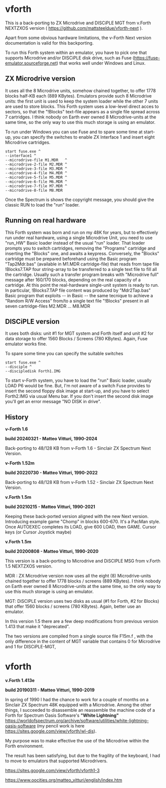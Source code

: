 # vforth

This is a back-porting to ZX Microdrive and DISCiPLE MGT from v.Forth NEXTZXOS version ( https://github.com/mattsteeldue/vforth-next ).

Apart from some obvious hardware limitations, the v-Forth Next version documentation is valid for this backporting.

To run this Forth system within an emulator, you have to pick one that supports Microdrive and/or DISCiPLE disk drive, such as Fuse (https://fuse-emulator.sourceforge.net) that works well under Windows and Linux.


ZX Microdrive version  
---------------------
It uses all the 8 Microdrive units, somehow chained together, to offer 1778 blocks half-KB each (889 KBytes). 
Emulators provide such 8 Microdrive units: the first unit is used to keep the system loader while the other 7 units are used to store blocks.
This Forth system uses a low-level direct acces to sectors, so that the "!Blocks" text-file appears as a single file spread across 7 cartridges.
I think nobody on Earth ever owned 8 Microdrive-units at the same time, so the only way to use this much storage is using an emulator.

To run under Windows you can use  Fuse  and to spare some time at start-up, you can specify the switches to enable ZX Interface 1 and insert eight Microdrive cartridges.

    start fuse.exe ^
    --interface1 ^
    --microdrive-file M1.MDR   ^
    --microdrive-2-file M2.MDR ^
    --microdrive-3-file M3.MDR ^
    --microdrive-4-file M4.MDR ^
    --microdrive-5-file M5.MDR ^
    --microdrive-6-file M6.MDR ^
    --microdrive-7-file M7.MDR ^
    --microdrive-8-file M8.MDR 

Once the Spectrum is shows the copyright message, you should give the classic  RUN  to load the "run" loader.


Running on real hardware
------------------------
This Forth system was born and run on my  48K  for years, but to effectively run under real hardware, using a single Microdrive Unit, you need to use "run_HW" Basic loader instead of the usual "run" loader. That loader prompts you to switch cartridges, removing the "Programs" cartridge and inserting the "Blocks" one, and awaits a keypress.
Conversely, the "Blocks" cartridge must be prepared beforehand using the Basic program "Tap2Mdr.bas" (available in M1.MDR cartridge-file) that reads from tape file !Blocks7.TAP  four string-array to be transferred to a single text file to fill all the cartridge. Usually such a transfer program breaks with "Microdrive full" message after 160/170 blocks, depending on the real capacity of a cartridge. At this point the real-hardware single-unit system is ready to run.
In particular, !Blocks7.TAP file content was produced by "Mdr2Tap.bas" Basic program that exploits -- in Basic -- the same tecnique to achieve a  "Random R/W Access" from/to a single text file  "!Blocks"  present in all seven cartridge-files  M2.MDR ... M8.MDR



DISCiPLE version 
----------------
It uses both disks: unit #1 for MGT system and Forth itself and unit #2 for data storage to offer 1560 Blocks / Screens (780 KBytes). 
Again, Fuse emulator works fine.

To spare some time you can specify the suitable switches

    start fuse.exe ^
    --disciple ^
    --discipledisk Forth1.IMG 

To start v-Forth system, you have to load the "run" Basic loader, usually  LOAD P6  would be fine.
But, I'm not aware of a switch Fuse provides to insert the second floppy disk image at start-up, and you have to select Forth2.IMG via usual Menu bar.
If you don't insert the second disk image you'll get an error message "NO DISK in drive".



History
-------

__v-Forth 1.6__ 

__build 20240321 - Matteo Vitturi, 1990-2024__

Back-porting to 48/128 KB from v-Forth 1.6 - Sinclair ZX Spectrum Next Version.

__v-Forth 1.52m__ 

__build 20220730 - Matteo Vitturi, 1990-2022__

Back-porting to 48/128 KB from v-Forth 1.52 - Sinclair ZX Spectrum Next Version.



__v.Forth 1.5m__ 

__build 20210215 - Matteo Vitturi, 1990-2021__

Keeping these back-ported version aligned with the new Next version.
Introducing example game "Chomp" in blocks 600-670. It's a PacMan style.
Once AUTOEXEC completes its LOAD, give 600 LOAD, then GAME.
Cursor keys (or Cursor Joystick maybe)



__v.Forth 1.5m__ 

__build 20200808 - Matteo Vitturi, 1990-2020__

This version is a back-porting to Microdrive and DiSCIPLE MSG from v.Forth 1.5 NEXTZXOS version.

MDR : ZX Microdrive version now uses all the eight (8) Microdrive-units chained together to offer 1778 blocks / screens (889 KBytes). I think nobody on Earth ever owned 8 Microdrive-units at the same time, so the only way to use this much storage is using an emulator.

MGT: DiSCIPLE version uses two disks as usual  (#1 for Forth, #2 for Blocks) that offer 1560 blocks / screens (780 KBytes). Again, better use an emulator.

In this version 1.5 there are a few deep modifications from previous version 1.413 that make it "deprecated".

The two versions are compiled from a single source file F15m.f , with the only difference in the content of MGT  variable  that contains  0 for  Microdrive and 1 for DISCiPLE-MGT, 



# vforth
__v.Forth 1.413e__ 

__build 20190311 - Matteo Vitturi, 1990-2019__

In spring of 1990 I had the chance to work for a couple of months on a Sinclair ZX Spectrum 48K equipped with a Microdrive. 
Among the other things, I succeeded to disassemble an reassemble the machine code of a Forth for Spectrum 
Oasis Software's __"White Lightning"__ https://worldofspectrum.org/archive/software/utilities/white-lightning-oasis-software (my pencil work is here https://sites.google.com/view/vforth/wl-dis).

My purpose was to make effective the use of the Microdrive within the Forth environment. 

The result has been satisfying, but due to the fragility of the keyboard, I had to move to emulators that supported Microdrivers.

https://sites.google.com/view/vforth/vforth1-3

https://www.oocities.org/matteo_vitturi/english/index.htm

